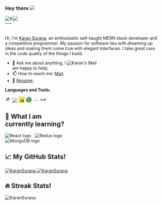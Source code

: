 ### Hey there <img src="https://media.giphy.com/media/hvRJCLFzcasrR4ia7z/giphy.gif" width="25px">
<a href="https://www.linkedin.com/in/karan-surana-1025b0153/">
  <img align="left" alt="" width="22px" src="https://raw.githubusercontent.com/peterthehan/peterthehan/master/assets/linkedin.svg" />
</a>
<a href="mailto:karansurana23@gmail.com">
  <img align="left" alt="Karan's Mail" width="26px" height="26px" src="https://img.icons8.com/fluent/100/000000/gmail.png" />
</a>

![](https://visitor-badge.glitch.me/badge?page_id=KaranSurana.KaranSurana)

<br />

Hi, I'm [Karan Surana](mailto:karansurana23@gmail.com), an enthusiastic self-taught MERN stack developer and a competitive programmer. My passion for software lies with dreaming up ideas and making them come true with elegant interfaces. I take great care in the code quality of the things I build.

<img align="right" alt="Karan's Mail" width="300px" height="300px" src="https://user-images.githubusercontent.com/70429983/117530358-60769100-affa-11eb-98c6-6e4089ca6c5b.gif"/>

- 💬 Ask me about anything, I am happy to help;
- 📫 How to reach me: [Mail](mailto:karansurana23@gmail.com);
- 📝 [Resume](https://drive.google.com/file/d/1C0OVU81DMqNzknbC3fFgnHzRxUR0Hl9H/view?usp=sharing);




**Languages and Tools:**  

<code><img height="20" src="https://raw.githubusercontent.com/github/explore/80688e429a7d4ef2fca1e82350fe8e3517d3494d/topics/python/python.png"></code>
<code><img height="20" src="https://banner2.cleanpng.com/20181122/krs/kisspng-java-programming-language-selenium-computer-softwa-july-2-16-halab-4-dev-5bf78387a7bb41.028192901542947719687.jpg"></code>
<code><img height="20" src="https://raw.githubusercontent.com/github/explore/80688e429a7d4ef2fca1e82350fe8e3517d3494d/topics/javascript/javascript.png"></code>
<code><img height="20" src="https://raw.githubusercontent.com/github/explore/80688e429a7d4ef2fca1e82350fe8e3517d3494d/topics/nodejs/nodejs.png"></code>
<code><img height="20" src="https://raw.githubusercontent.com/github/explore/80688e429a7d4ef2fca1e82350fe8e3517d3494d/topics/mysql/mysql.png"></code>
<code><img height="20" src="https://raw.githubusercontent.com/github/explore/80688e429a7d4ef2fca1e82350fe8e3517d3494d/topics/git/git.png"></code>
<br>
## 📖  What I am currently learning?

<p align="left">
<img src="https://img.shields.io/badge/React-282C34?logo=react&logoColor=61DAFB" alt="React logo" title="React.js / React Native" height="25" />
&nbsp;
<img src="https://img.shields.io/badge/Redux-282C34?logo=redux&logoColor=764ABC" alt="Redux logo" title="Redux" height="25" />
<img src="https://img.shields.io/badge/MongoDB-282C34?logo=mongodb&logoColor=47A248" alt="MongoDB logo" title="MongoDB" height="25" />
</p>

## 📈 My GitHub Stats!

<a href="https://github.com/KaranSurana/KaranSurana/"> <img src="https://github-readme-stats.vercel.app/api?username=KaranSurana&show_icons=true&theme=radical" height="175" alt="KaranSurana" /> </a>
<a href="https://github.com/KaranSurana/KaranSurana/"> <img src="https://github-readme-stats.vercel.app/api/top-langs/?username=KaranSurana&count_private=true&layout=compact&theme=radical" height="175" alt="KaranSurana" /> </a>
<br>

## 🔥 Streak Stats!

<img src="https://github-readme-streak-stats.herokuapp.com/?user=KaranSurana&theme=radical" alt="KaranSurana"  />
